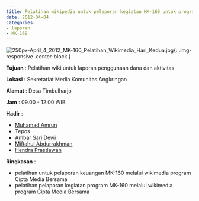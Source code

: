 ```yaml
---
title: Pelatihan wikipedia untuk pelaporan kegiatan MK-160 untuk program Cipta Media Bersama di Media Komunitas Angkringan Desa Timbulharjo
date: 2012-04-04
categories:
- laporan
- MK-160
---
```


![250px-April_4_2012_MK-160_Pelatihan_Wikimedia_Hari_Kedua.jpg](/uploads/250px-April_4_2012_MK-160_Pelatihan_Wikimedia_Hari_Kedua.jpg){: .img-responsive .center-block }

**Tujuan** : Pelatihan wiki untuk laporan penggunaan dana dan aktivitas

**Lokasi** : Sekretariat Media Komunitas Angkringan 

**Alamat** : Desa Timbulharjo  

**Jam** : 09.00 - 12.00 WIB 

**Hadir** : 
* [Muhamad Amrun](http://wiki.ciptamedia.org/wiki/Muhamad_Amrun)
* Tepos
* [Ambar Sari Dewi](http://wiki.ciptamedia.org/wiki/Ambar_Sari_Dewi)
* [Miftahul Abdurrakhman](http://wiki.ciptamedia.org/wiki/Miftahul_Abdurrakhman)
* [Hendra Prastiawan](http://wiki.ciptamedia.org/wiki/Hendra_Prastiawan)

**Ringkasan** : 
* pelatihan untuk pelaporan keuangan MK-160 melalui wikimedia program Cipta Media Bersama
* pelatihan pelaporan kegiatan program MK-160 melalui wikimedia program Cipta Media Bersama
